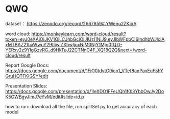 # QWQ


dataset： https://zenodo.org/record/2667859#.YWenu2ZKiqA

word cloud: https://monkeylearn.com/word-cloud/result?token=eyJ0eXAiOiJKV1QiLCJhbGciOiJIUzI1NiJ9.eyJlbWFpbCI6IndhbWJlcjAxMTBAZ21haWwuY29tIiwiZXhwIjoxNjM0NjY1Mjg0fQ.0-YERxv2z9YIgGzvRG_d9HkTuJ2ZCTNnC4F_XQ18QZQ&next=/word-cloud/result

Report Google Docs:
https://docs.google.com/document/d/1FjO0tdytC9ico1_VTef8aqPaxEuF5hYGruHQTFKIGSY/edit

Presentation Slides:
https://docs.google.com/presentation/d/1leXDO1FFeUQh1f0i3YbbOwJy2DoK5GWBgyJImJ7eYvM/edit#slide=id.p

how to run:
download all the file, run splitSet.py to get accuracy of each model

